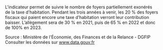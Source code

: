 <p>
L'indicateur permet de suivre le nombre de foyers partiellement  exonérés de la taxe d'habitation. 
Pendant les trois années à venir, les 20 % des foyers fiscaux qui paient encore une taxe d’habitation verront leur contribution baisser. L’allègement sera de 30 % en 2021, puis de 65 % en 2022 et donc de 100% en 2023.</p>
<p class="font-italic body-2">Source : Ministère de l'Économie, des Finances et de la Relance - DGFIP <br> Consulter les données sur <a target="_blank" href="https://www.data.gouv.fr/fr/datasets/barometre-des-resultats-de-laction-publique/">www.data.gouv.fr</a></p>
